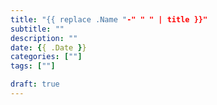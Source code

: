 ```yaml
---
title: "{{ replace .Name "-" " " | title }}"
subtitle: ""
description: ""
date: {{ .Date }}
categories: [""]
tags: [""]

draft: true
---
```


